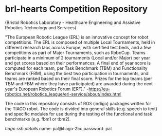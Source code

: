 # brl-hearts Competition Repository 
(Bristol Robotics Laboratory - Healthcare Engineering and Assistive Robotics Technology and Services)

"The European Robotic League (ERL) is an innovative concept for robot competitions. The ERL is composed of multiple Local Tournaments, held in different research labs across Europe, with certified test beds, and a few competitions as part of Major Tournaments, such as RoboCup. Teams participate in a minimum of 2 tournaments (Local and/or Major) per year and get scores based on their performances. A final end of year score is computed for each team, per Task Benchmark (TBM) and Functionality Benchmark (FBM), using the best two participation in tournaments, and teams are ranked based on their final score. Prizes for the top teams (per TBM and FBM where they have participated) are awarded during the next year's European Robotics Forum (ERF)."
-https://eu-robotics.net/robotics_league/erl-service/about/index.html



The code in this repository consists of ROS (indigo) packages written for the TIAGO robot. The code is divided into general skills (e.g. speech to text) and specific modules for use during the testing of the functional and task benchmarks (e.g. fbm1 or tbm2). 

_tiago ssh details_
name: pal@tiago-25c
password: pal
